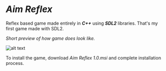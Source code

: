 # *Aim Reflex*
Reflex based game made entirely in ***C++*** using ***SDL2*** libraries.
That's my first game made with SDL2.

*Short preview of how game does look like.*

![alt text](https://media.giphy.com/media/l49JBtVlbEOvFlwkw/giphy.gif)

To install the game, download *Aim Reflex 1.0.msi* and complete installation process.

